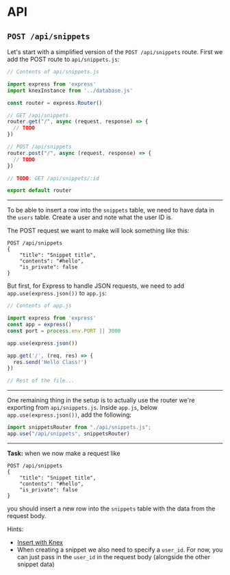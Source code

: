 # API

## `POST /api/snippets`

Let's start with a simplified version of the `POST /api/snippets` route. First we add the POST route to `api/snippets.js`:

```js
// Contents of api/snippets.js

import express from 'express'
import knexInstance from '../database.js'

const router = express.Router()

// GET /api/snippets
router.get("/", async (request, response) => {
  // TODO
})

// POST /api/snippets
router.post("/", async (request, response) => {
  // TODO
})

// TODO: GET /api/snippets/:id

export default router
```

---

To be able to insert a row into the `snippets` table, we need to have data in the `users` table. Create a user and note what the user ID is.

The POST request we want to make will look something like this:
```
POST /api/snippets
{
    "title": "Snippet title",
    "contents": "#hello",
    "is_private": false
}
```

But first, for Express to handle JSON requests, we need to add `app.use(express.json())` to `app.js`:

```js
// Contents of app.js

import express from 'express'
const app = express()
const port = process.env.PORT || 3000

app.use(express.json())

app.get('/', (req, res) => {
  res.send('Hello Class!')
})

// Rest of the file...
```

---

One remaining thing in the setup is to actually use the router we're exporting from `api/snippets.js`.
Inside `app.js`, below `app.use(express.json())`, add the following:

```js
import snippetsRouter from "./api/snippets.js";
app.use("/api/snippets", snippetsRouter)
```

---

**Task:** when we now make a request like

```
POST /api/snippets
{
    "title": "Snippet title",
    "contents": "#hello",
    "is_private": false
}
```

you should insert a new row into the `snippets` table with the data from the request body.

Hints:
- [Insert with Knex](https://knexjs.org/guide/query-builder.html#insert)
- When creating a snippet we also need to specify a `user_id`. For now, you can just pass in the `user_id` in the request body (alongside the other snippet data)
